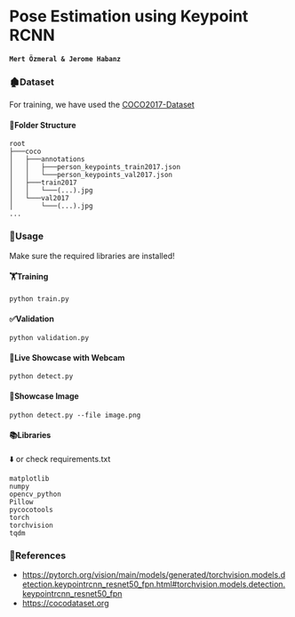 # Pose Estimation using Keypoint RCNN

**`Mert Özmeral & Jerome Habanz`**

### 🏚️Dataset

For training, we have used the [COCO2017-Dataset](https://cocodataset.org/)

#### 📁Folder Structure

````
root
├───coco
│   ├───annotations
│   │   ├───person_keypoints_train2017.json
│   │   └───person_keypoints_val2017.json
│   ├───train2017
│   │   └───(...).jpg
│   └───val2017
│       └───(...).jpg
...
````

### 🔰Usage
Make sure the required libraries are installed!

#### 🏋️Training
```
python train.py
```

#### ✅Validation
```
python validation.py
```

#### 🎥Live Showcase with Webcam
```
python detect.py
```

#### 🎥Showcase Image
```
python detect.py --file image.png
```



#### 📚Libraries
⬇️ or check requirements.txt
```
matplotlib
numpy
opencv_python
Pillow
pycocotools
torch
torchvision
tqdm
```

### 🐢References
- https://pytorch.org/vision/main/models/generated/torchvision.models.detection.keypointrcnn_resnet50_fpn.html#torchvision.models.detection.keypointrcnn_resnet50_fpn
- https://cocodataset.org